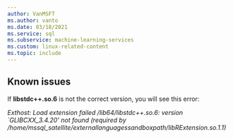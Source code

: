 ```yaml
---
author: VanMSFT
ms.author: vanto
ms.date: 03/18/2021
ms.service: sql
ms.subservice: machine-learning-services
ms.custom: linux-related-content
ms.topic: include
---
```

## Known issues

If **libstdc++.so.6** is not the correct version, you will see this error:

*Exthost: Load extension failed /lib64/libstdc++.so.6: version `GLIBCXX_3.4.20' not found (required by /home/mssql_satellite/externallanguagessandboxpath/libRExtension.so.1.1)*
